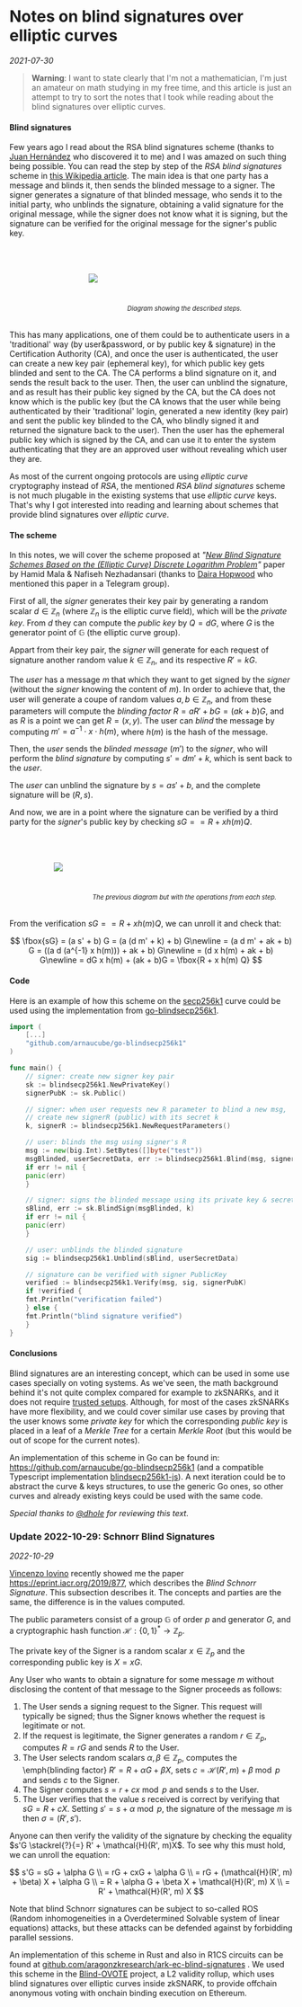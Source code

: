 # Notes on blind signatures over elliptic curves
*2021-07-30*

> **Warning**: I want to state clearly that I'm not a mathematician, I'm just an amateur on math studying in my free time, and this article is just an attempt to try to sort the notes that I took while reading about the blind signatures over elliptic curves.

#### Blind signatures

Few years ago I read about the RSA blind signatures scheme (thanks to [Juan Hernández](https://futur.upc.edu/JuanHernandezSerrano) who discovered it to me) and I was amazed on such thing being possible. You can read the step by step of the *RSA blind signatures* scheme in [this Wikipedia article](https://en.wikipedia.org/wiki/Blind_signature#Blind_RSA_signatures).
The main idea is that one party has a message and blinds it, then sends the blinded message to a signer. The signer generates a signature of that blinded message, who sends it to the initial party, who unblinds the signature, obtaining a valid signature for the original message, while the signer does not know what it is signing, but the signature can be verified for the original message for the signer's public key.


<div style="text-align:center; font-size:80%;">
    <img style="padding:50px;max-width:100%;" src="img/posts/blind-signatures-ec/flow0.png" />
    <i>Diagram showing the described steps.</i>
</div>
<br>


This has many applications, one of them could be to authenticate users in a 'traditional' way (by user&password, or by public key & signature) in the Certification Authority (CA), and once the user is authenticated, the user can create a new key pair (ephemeral key), for which public key gets blinded and sent to the CA. The CA performs a blind signature on it, and sends the result back to the user. Then, the user can unblind the signature, and as result has their public key signed by the CA, but the CA does not know which is the public key (but the CA knows that the user while being authenticated by their 'traditional' login, generated a new identity (key pair) and sent the public key blinded to the CA, who blindly signed it and returned the signature back to the user). Then the user has the ephemeral public key which is signed by the CA, and can use it to enter the system authenticating that they are an approved user without revealing which user they are.

As most of the current ongoing protocols are using *elliptic curve* cryptography instead of *RSA*, the mentioned *RSA blind signatures* scheme is not much plugable in the existing systems that use *elliptic curve* keys. That's why I got interested into reading and learning about schemes that provide blind signatures over *elliptic curve*.

#### The scheme

In this notes, we will cover the scheme proposed at *"[New Blind Signature Schemes Based on the (Elliptic Curve) Discrete Logarithm Problem](https://sci-hub.do/10.1109/ICCKE.2013.6682844)"* paper by Hamid Mala & Nafiseh Nezhadansari (thanks to [Daira Hopwood](https://twitter.com/feministPLT) who mentioned this paper in a Telegram group).

First of all, the *signer* generates their key pair by generating a random scalar $d \in \mathbb{Z}_n$ (where $\mathbb{Z}_n$ is the elliptic curve field), which will be the *private key*. From $d$ they can compute the *public key* by $Q = dG$, where $G$ is the generator point of $\mathbb{G}$ (the elliptic curve group).

Appart from their key pair, the *signer* will generate for each request of signature another random value $k \in \mathbb{Z}_n$, and its respective $R'=kG$.

The *user* has a message *m* that which they want to get signed by the *signer* (without the *signer* knowing the content of *m*). In order to achieve that, the user will generate a coupe of random values $a, b \in \mathbb{Z}_n$, and from these parameters will compute the *blinding factor* $R=aR' + bG = (ak + b)G$, and as $R$ is a point we can get $R = (x, y)$.
The user can *blind* the message by computing $m' = a^{-1} \cdot x \cdot h(m)$, where $h(m)$ is the hash of the message.

Then, the *user* sends the *blinded message* ($m'$) to the *signer*, who will perform the *blind signature* by computing $s' = d m' + k$, which is sent back to the *user*.

The *user* can unblind the signature by $s = a s' + b$, and the complete signature will be $(R, s)$.

And now, we are in a point where the signature can be verified by a third party for the *signer*'s public key by checking $sG == R + x h(m) Q$.


<div style="text-align:center; font-size:80%;">
    <img style="padding:50px;max-width:100%;" src="img/posts/blind-signatures-ec/flow1.png" />
    <i>The previous diagram but with the operations from each step.</i>
</div>
<br>


From the verification $sG == R + x h(m) Q$, we can unroll it and check that:

$$
\fbox{sG} = (a s' + b) G = (a (d m' + k) + b) G\newline
= (a d m' + ak + b) G = ((a d (a^{-1} x h(m))) + ak + b) G\newline
= (d x h(m) + ak + b) G\newline
= dG x h(m) + (ak + b)G = \fbox{R + x h(m) Q}
$$

#### Code
Here is an example of how this scheme on the [secp256k1](https://en.bitcoin.it/wiki/Secp256k1) curve could be used using the implementation from [go-blindsecp256k1](https://github.com/arnaucube/go-blindsecp256k1).

```go
import (
	[...]
	"github.com/arnaucube/go-blindsecp256k1"
)

func main() {
    // signer: create new signer key pair
    sk := blindsecp256k1.NewPrivateKey()
    signerPubK := sk.Public()

    // signer: when user requests new R parameter to blind a new msg,
    // create new signerR (public) with its secret k
    k, signerR := blindsecp256k1.NewRequestParameters()

    // user: blinds the msg using signer's R
    msg := new(big.Int).SetBytes([]byte("test"))
    msgBlinded, userSecretData, err := blindsecp256k1.Blind(msg, signerR)
    if err != nil {
	panic(err)
    }

    // signer: signs the blinded message using its private key & secret k
    sBlind, err := sk.BlindSign(msgBlinded, k)
    if err != nil {
	panic(err)
    }

    // user: unblinds the blinded signature
    sig := blindsecp256k1.Unblind(sBlind, userSecretData)

    // signature can be verified with signer PublicKey
    verified := blindsecp256k1.Verify(msg, sig, signerPubK)
    if !verified {
	fmt.Println("verification failed")
    } else {
	fmt.Println("blind signature verified")
    }
}
```

#### Conclusions

Blind signatures are an interesting concept, which can be used in some use cases specially on voting systems. As we've seen, the math background behind it's not quite complex compared for example to zkSNARKs, and it does not require [trusted setups](https://medium.com/qed-it/diving-into-the-snarks-setup-phase-b7660242a0d7). Although, for most of the cases zkSNARKs have more flexibility, and we could cover similar use cases by proving that the user knows some *private key* for which the corresponding *public key* is placed in a leaf of a *Merkle Tree* for a certain *Merkle Root* (but this would be out of scope for the current notes).

An implementation of this scheme in Go can be found in: https://github.com/arnaucube/go-blindsecp256k1 (and a compatible Typescript implementation [blindsecp256k1-js](https://github.com/arnaucube/blindsecp256k1-js)). A next iteration could be to abstract the curve & keys structures, to use the generic Go ones, so other curves and already existing keys could be used with the same code.

*Special thanks to [@dhole](https://github.com/dhole) for reviewing this text.*


### Update 2022-10-29: Schnorr Blind Signatures
*2022-10-29*

[Vincenzo Iovino](https://sites.google.com/site/vincenzoiovinoit/) recently showed me the paper https://eprint.iacr.org/2019/877, which describes the *Blind Schnorr Signature*. This subsection describes it. The concepts and parties are the same, the difference is in the values computed.

The public parameters consist of a group $\mathbb{G}$ of order $p$ and generator $G$, and a cryptographic hash function $\mathcal{H} : \{0,1\}^* \rightarrow \mathbb{Z}_p$. 

The private key of the Signer is a random scalar $x \in \mathbb{Z}_p$ and the corresponding public key is $X = xG$.

Any User who wants to obtain a signature for some message $m$ without disclosing the content of that message to the Signer proceeds as follows:

1. The User sends a signing request to the Signer. This request will typically be signed; thus the Signer knows whether the request is legitimate or not.
2. If the request is legitimate, the Signer generates a random $r \in \mathbb{Z}_p$, computes $R = rG$ and sends $R$ to the User.
3. The User selects random scalars $\alpha, \beta \in \mathbb{Z}_p$, computes the \emph{blinding factor} $R' = R + \alpha G + \beta X$, sets $c = \mathcal{H}(R', m) + \beta \bmod{p}$ and sends $c$ to the Signer.
4. The Signer computes $s = r + cx \bmod{p}$ and sends $s$ to the User.
5. The User verifies that the value $s$ received is correct by verifying that $sG = R + cX$. Setting $s' = s + \alpha \bmod{p}$, the signature of the message $m$ is then $\sigma = (R', s')$.

Anyone can then verify the validity of the signature by checking the equality $s'G \stackrel{?}{=} R' + \mathcal{H}(R', m)X$. To see why this must hold, we can unroll the equation:

$$
s'G = sG + \alpha G \\
    = rG + cxG + \alpha G \\
    = rG + (\mathcal{H}(R', m) + \beta) X + \alpha G \\
    = R + \alpha G + \beta X + \mathcal{H}(R', m) X \\
    = R' + \mathcal{H}(R', m) X
$$

Note that blind Schnorr signatures can be subject to so-called ROS (Random inhomogeneities in a Overdetermined Solvable system of linear equations) attacks, but these attacks can be defended against by forbidding parallel sessions.


An implementation of this scheme in Rust and also in R1CS circuits can be found at [github.com/aragonzkresearch/ark-ec-blind-signatures](https://github.com/aragonzkresearch/ark-ec-blind-signatures) . We used this scheme in the [Blind-OVOTE](https://github.com/aragonzkresearch/research/blob/main/blind-ovote/blind-ovote.pdf) project, a L2 validity rollup, which uses blind signatures over elliptic curves inside zkSNARK, to provide offchain anonymous voting with onchain binding execution on Ethereum.
